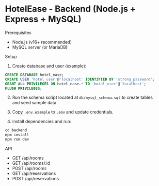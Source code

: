 # HotelEase - Backend (Node.js + Express + MySQL)

Prerequisites
- Node.js (v16+ recommended)
- MySQL server (or MariaDB)

Setup
1. Create database and user (example):

```sql
CREATE DATABASE hotel_ease;
CREATE USER 'hotel_user'@'localhost' IDENTIFIED BY 'strong_password';
GRANT ALL PRIVILEGES ON hotel_ease.* TO 'hotel_user'@'localhost';
FLUSH PRIVILEGES;
```

2. Run the schema script located at `db/mysql_schema.sql` to create tables and seed sample data.

3. Copy `.env.example` to `.env` and update credentials.

4. Install dependencies and run:

```powershell
cd backend
npm install
npm run dev
```

API
- GET /api/rooms
- GET /api/rooms/:id
- POST /api/rooms
- GET /api/reservations
- POST /api/reservations
